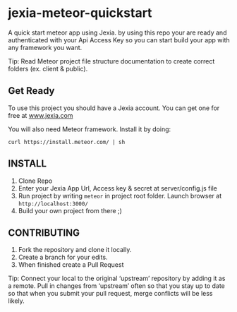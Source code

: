 # jexia-meteor-quickstart
A quick start meteor app using Jexia.
by using this repo your are ready and authenticated with your Api Access Key so you can start build your app with any framework you want.

Tip: Read Meteor project file structure documentation to create correct folders (ex. client & public).

## Get Ready
To use this project you should have a Jexia account. You can get one for free at www.jexia.com

You will also need Meteor framework. Install it by doing:
```
curl https://install.meteor.com/ | sh
```

## INSTALL

1. Clone Repo
2. Enter your Jexia App Url, Access key & secret at server/config.js file
3. Run project by writing ```meteor``` in project root folder.
Launch browser at ```http://localhost:3000/```
4. Build your own project from there ;)

## CONTRIBUTING

1. Fork the repository and clone it locally. 
2. Create a branch for your edits.
3. When finished create a Pull Request

Tip: Connect your local to the original ‘upstream’ repository by adding it as a remote. Pull in changes from ‘upstream’ often so that you stay up to date so that when you submit your pull request, merge conflicts will be less likely.